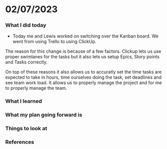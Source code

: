 # 02/07/2023


### What I did today

- Today me and Lewis worked on switching over the Kanban board. We went from using Trello to using ClickUp.

The reason for this change is because of a few factors. Clickup lets us use proper swimlanes for the tasks but it also lets us setup Epics, Story points and Tasks correctly.

On top of these reasons it also allows us to accuratly set the time tasks are expected to take in hours, time ourselves doing the task, set deadlines and see team work load. It allows us to properly manage the project and for me to properly manage the team.

### What I learned



### What my plan going forward is


### Things to look at


### References